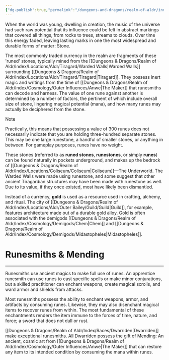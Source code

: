 ```yaml
---
{"dg-publish":true,"permalink":"/dungeons-and-dragons/realm-of-aldr/index/culture/runes/"}
---
```


When the world was young, dwelling in creation, the music of the universe had such raw potential that its influence could be felt in abstract markings that covered all things, from rocks to trees, streams to clouds. Over time this energy faded, leaving lasting marks in one the most widespread and durable forms of matter: Stone.

The most commonly traded currency in the realm are fragments of these 'runed' stones, typically mined from the [[Dungeons & Dragons/Realm of Aldr/Index/Locations/Aldr/Tiragard/Warded Walls\|Warded Walls]] surrounding [[Dungeons & Dragons/Realm of Aldr/Index/Locations/Aldr/Tiragard/Tiragard\|Tiragard]]. They possess inert magic and writings from the time of [[Dungeons & Dragons/Realm of Aldr/Index/Cosmology/Outer Influences/Anwe\|The Maker]] that runesmiths can decode and harness. The value of one rune against another is determined by a number of factors, the pertinent of which include overall size of stone, lingering magical potential (mana), and how many runes may actually be deciphered from the stone.

> [!NOTE]
> Practically, this means that possessing a value of 300 runes does not necessarily indicate that you are holding three-hundred separate stones. This may be one large runestone, a handful of smaller stones, or anything in between. For gameplay purposes, runes have no weight.

These stones (referred to as **runed stones**, **runestones**, or simply **runes**) can be found naturally in pockets underground, and makes up the bedrock of [[Dungeons & Dragons/Realm of Aldr/Index/Locations/Coliseum/Coliseum\|Coliseum]]—The Underworld. The Warded Walls were made using runestone, and some suggest that other ancient Tiragardian structures may have been made with runestone as well. Due to its value, if they once existed, most have likely been dismantled.

Instead of a currency, **gold** is used as a resource used in crafting, alchemy, and ritual. The city of [[Dungeons & Dragons/Realm of Aldr/Index/Locations/Aldr/Outer Bailey/Guild/Guild\|Guild]], for example, features architecture made out of a durable gold alloy. Gold is often associated with the demigods [[Dungeons & Dragons/Realm of Aldr/Index/Cosmology/Demigods/Chem\|Chem]] and [[Dungeons & Dragons/Realm of Aldr/Index/Cosmology/Demigods/Midastopheles\|Midastopheles]]. 
# Runesmiths & Mending
---
Runesmiths use ancient magics to make full use of runes. An apprentice runesmith can use runes to cast specific spells or make minor conjurations, but a skilled practitioner can enchant weapons, create magical scrolls, and ward armor and shields from attacks.

Most runesmiths possess the ability to enchant weapons, armor, and artifacts by consuming runes. Likewise, they may also disenchant magical items to recover runes from within. The most fundamental of these enchantments renders the item immune to the forces of time, nature, and force; a sword that does not dull or rust.

[[Dungeons & Dragons/Realm of Aldr/Index/Races/Dwarriden\|Dwarriden]] make exceptional runesmiths. All Dwarriden possess the gift of Mending: An ancient, cosmic art from [[Dungeons & Dragons/Realm of Aldr/Index/Cosmology/Outer Influences/Anwe\|The Maker]] that can restore any item to its intended condition by consuming the mana within runes.